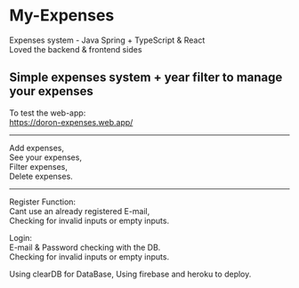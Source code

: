 # My-Expenses
Expenses system - Java Spring + TypeScript & React <br/>
Loved the backend & frontend sides

Simple expenses system + year filter to manage your expenses
------------------

To test the web-app: <br/>
https://doron-expenses.web.app/

--------

Add expenses,<br/>
See your expenses,<br/>
Filter expenses,<br/>
Delete expenses.<br/>

--------

Register Function:<br/>
Cant use an already registered E-mail,<br/>
Checking for invalid inputs or empty inputs.<br/>

Login:<br/>
E-mail & Password checking with the DB.<br/>
Checking for invalid inputs or empty inputs.<br/>

Using clearDB for DataBase,
Using firebase and heroku to deploy.

